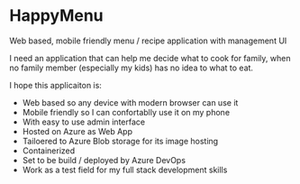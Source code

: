 # HappyMenu
Web based, mobile friendly menu / recipe application with management UI

I need an application that can help me decide what to cook for family, when no family member (especially my kids) has no idea to what to eat.

I hope this applicaiton is:
- Web based so any device with modern browser can use it
- Mobile friendly so I can confortablly use it on my phone
- With easy to use admin interface
- Hosted on Azure as Web App
- Tailoered to Azure Blob storage for its image hosting
- Containerized
- Set to be build / deployed by Azure DevOps
- Work as a test field for my full stack development skills
